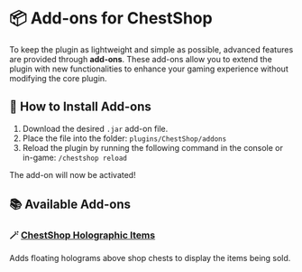 # 📦 Add-ons for ChestShop

To keep the plugin as lightweight and simple as possible, advanced features are provided through **add-ons**. These add-ons allow you to extend the plugin with new functionalities to enhance your gaming experience without modifying the core plugin.

## 🔧 How to Install Add-ons

1. Download the desired `.jar` add-on file.
2. Place the file into the folder: `plugins/ChestShop/addons`
3. Reload the plugin by running the following command in the console or in-game: `/chestshop reload`


The add-on will now be activated!

## 📚 Available Add-ons

### 🪄 [ChestShop Holographic Items](https://github.com/acranum/ChestShop-addons/releases/download/1.0.0/chestshop-holograms-1.0.jar)
Adds floating holograms above shop chests to display the items being sold.
